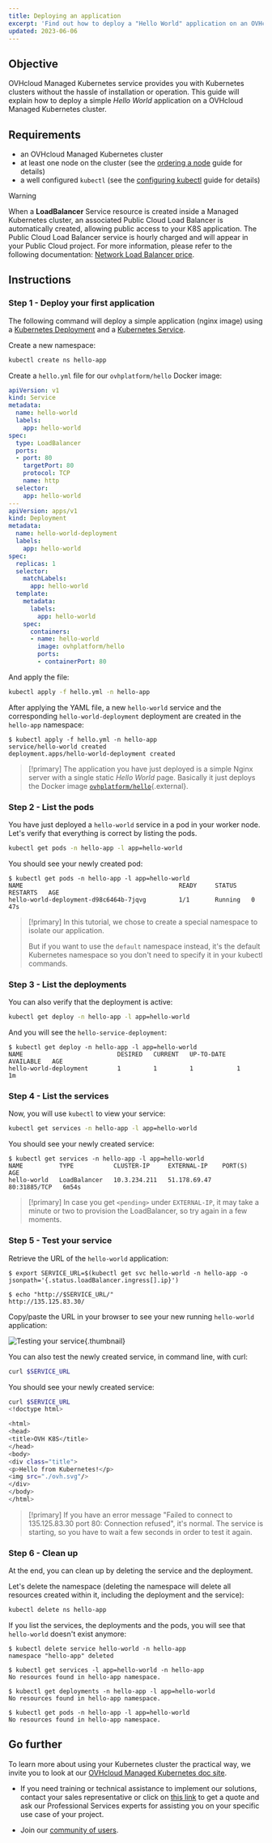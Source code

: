```yaml
---
title: Deploying an application
excerpt: 'Find out how to deploy a "Hello World" application on an OVHcloud Managed Kubernetes cluster'
updated: 2023-06-06
---
```


## Objective

OVHcloud Managed Kubernetes service provides you with Kubernetes clusters without the hassle of installation or operation. This guide will explain how to deploy a simple *Hello World* application on a OVHcloud Managed Kubernetes cluster.

## Requirements

- an OVHcloud Managed Kubernetes cluster
- at least one node on the cluster (see the [ordering a node](managing-nodes1.) guide for details) 
- a well configured  `kubectl` (see the [configuring kubectl](configuring-kubectl-on-an-ovh-managed-kubernetes-cluster1.) guide for details) 

> [!warning]
> When a __LoadBalancer__ Service resource is created inside a Managed Kubernetes cluster, an associated Public Cloud Load Balancer is automatically created, allowing public access to your K8S application.
> The Public Cloud Load Balancer service is hourly charged and will appear in your Public Cloud project. For more information, please refer to the following documentation: [Network Load Balancer price](https://www.ovhcloud.com/it/public-cloud/prices/#network).

## Instructions

### Step 1 - Deploy your first application

The following command will deploy a simple application (nginx image) using a [Kubernetes Deployment](https://kubernetes.io/docs/concepts/workloads/controllers/deployment/) and a [Kubernetes Service](https://kubernetes.io/docs/concepts/services-networking/service/).

Create a new namespace:

```bash
kubectl create ns hello-app
```

Create a `hello.yml` file for our `ovhplatform/hello` Docker image:

```yaml
apiVersion: v1
kind: Service
metadata:
  name: hello-world
  labels:
    app: hello-world
spec:
  type: LoadBalancer
  ports:
  - port: 80
    targetPort: 80
    protocol: TCP
    name: http
  selector:
    app: hello-world
---
apiVersion: apps/v1
kind: Deployment
metadata:
  name: hello-world-deployment
  labels:
    app: hello-world
spec:
  replicas: 1
  selector:
    matchLabels:
      app: hello-world
  template:
    metadata:
      labels:
        app: hello-world
    spec:
      containers:
      - name: hello-world
        image: ovhplatform/hello
        ports:
        - containerPort: 80
```

And apply the file:

```bash
kubectl apply -f hello.yml -n hello-app
```

After applying the YAML file, a new `hello-world` service and the corresponding `hello-world-deployment` deployment are created in the `hello-app` namespace:

```console
$ kubectl apply -f hello.yml -n hello-app
service/hello-world created
deployment.apps/hello-world-deployment created
```

> [!primary]
> The application you have just deployed is a simple Nginx server with a single static *Hello World* page. 
> Basically it just deploys the Docker image [`ovhplatform/hello`](https://hub.docker.com/r/ovhplatform/hello/){.external}.

### Step 2 - List the pods

You have just deployed a `hello-world` service in a pod in your worker node. Let's verify that everything is correct by listing the pods.

```bash
kubectl get pods -n hello-app -l app=hello-world
```

You should see your newly created pod:

```console
$ kubectl get pods -n hello-app -l app=hello-world
NAME                                           READY     STATUS    RESTARTS   AGE
hello-world-deployment-d98c6464b-7jqvg         1/1       Running   0          47s
```

> [!primary]
> In this tutorial, we chose to create a special namespace to isolate our application.
>
> But if you want to use the `default` namespace instead, it's the default Kubernetes namespace so you don't need to specify it in your kubectl commands.

### Step 3 - List the deployments

You can also verify that the deployment is active:

```bash
kubectl get deploy -n hello-app -l app=hello-world
```

And you will see the `hello-service-deployment`:

```console
$ kubectl get deploy -n hello-app -l app=hello-world
NAME                          DESIRED   CURRENT   UP-TO-DATE   AVAILABLE   AGE
hello-world-deployment        1         1         1            1           1m
```

### Step 4 - List the services

Now, you will use `kubectl` to view your service:

```bash
kubectl get services -n hello-app -l app=hello-world
```

You should see your newly created service:

```console
$ kubectl get services -n hello-app -l app=hello-world
NAME          TYPE           CLUSTER-IP     EXTERNAL-IP    PORT(S)        AGE
hello-world   LoadBalancer   10.3.234.211   51.178.69.47   80:31885/TCP   6m54s
```

> [!primary]
> In case you get `<pending>` under `EXTERNAL-IP`, it may take a minute or two to provision the LoadBalancer, so try again in a few moments.

### Step 5 - Test your service

Retrieve the URL of the `hello-world` application:

```console
$ export SERVICE_URL=$(kubectl get svc hello-world -n hello-app -o jsonpath='{.status.loadBalancer.ingress[].ip}')

$ echo "http://$SERVICE_URL/"
http://135.125.83.30/
```

Copy/paste the URL in your browser to see your new running `hello-world` application:

![Testing your service](deploying_an_application-01.png){.thumbnail}

You can also test the newly created service, in command line, with curl:

```bash
curl $SERVICE_URL
```

You should see your newly created service:

```bash
curl $SERVICE_URL
<!doctype html>

<html>
<head>
<title>OVH K8S</title>
</head>
<body>
<div class="title">
<p>Hello from Kubernetes!</p>
<img src="./ovh.svg"/>
</div>
</body>
</html>
```

> [!primary]
> If you have an error message "Failed to connect to 135.125.83.30 port 80: Connection refused", it's normal. The service is starting, so you have to wait a few seconds in order to test it again.

### Step 6 - Clean up

At the end, you can clean up by deleting the service and the deployment.

Let's delete the namespace (deleting the namespace will delete all resources created within it, including the deployment and the service):

```bash
kubectl delete ns hello-app
```

If you list the services, the deployments and the pods, you will see that `hello-world` doesn't exist anymore:

```console
$ kubectl delete service hello-world -n hello-app
namespace "hello-app" deleted

$ kubectl get services -l app=hello-world -n hello-app
No resources found in hello-app namespace.

$ kubectl get deployments -n hello-app -l app=hello-world
No resources found in hello-app namespace.

$ kubectl get pods -n hello-app -l app=hello-world
No resources found in hello-app namespace.
```

## Go further

To learn more about using your Kubernetes cluster the practical way, we invite you to look at our [OVHcloud Managed Kubernetes doc site](public-cloud-containers-orchestration-managed-kubernetes-k8s1.).

- If you need training or technical assistance to implement our solutions, contact your sales representative or click on [this link](https://www.ovhcloud.com/it/professional-services/) to get a quote and ask our Professional Services experts for assisting you on your specific use case of your project.

- Join our [community of users](https://community.ovh.com/en/).
